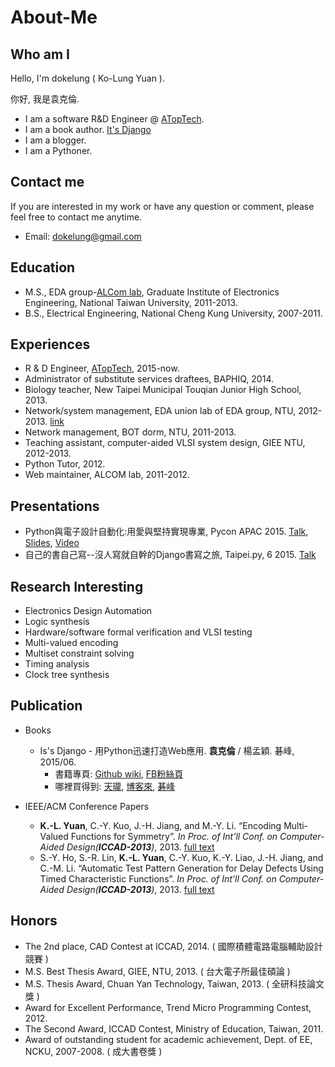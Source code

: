 # About-Me

## Who am I

Hello, I'm dokelung ( Ko-Lung Yuan ).

你好, 我是袁克倫.

* I am a software R&D Engineer @ [ATopTech](https://www.atoptech.com/).
* I am a book author. [It's Django](https://github.com/its-django/mysite/wiki)
* I am a blogger.
* I am a Pythoner.

## Contact me

If you are interested in my work or have any question or comment, please feel free to contact me anytime.

* Email: dokelung@gmail.com

## Education

* M.S., EDA group-[ALCom lab](http://alcom.ee.ntu.edu.tw/), Graduate Institute of Electronics Engineering, National Taiwan University, 2011-2013.
* B.S., Electrical Engineering, National Cheng Kung University, 2007-2011.
  
## Experiences

* R & D Engineer, [ATopTech](https://www.atoptech.com/), 2015-now.
* Administrator of substitute services draftees, BAPHIQ, 2014.
* Biology teacher, New Taipei Municipal Touqian Junior High School, 2013.
* Network/system management, EDA union lab of EDA group, NTU, 2012-2013. [link](http://edaunion.ee.ntu.edu.tw/)
* Network management, BOT dorm, NTU, 2011-2013.
* Teaching assistant, computer-aided VLSI system design, GIEE NTU, 2012-2013.
* Python Tutor, 2012.
* Web maintainer, ALCOM lab, 2011-2012.

## Presentations

* Python與電子設計自動化:用愛與堅持實現專業, Pycon APAC 2015. [Talk](https://tw.pycon.org/2015apac/zh/program/102), [Slides](http://www.slideshare.net/dokelung/python-eda), [Video](https://www.youtube.com/watch?v=YLZAMv0Gc5M)
* 自己的書自己寫--沒人寫就自幹的Django書寫之旅, Taipei.py, 6 2015. [Talk](https://etrigg.com/event/taipeipy/1388798/)
    
## Research Interesting

* Electronics Design Automation
* Logic synthesis
* Hardware/software formal verification and VLSI testing
* Multi-valued encoding
* Multiset constraint solving
* Timing analysis
* Clock tree synthesis

## Publication

* Books
    * Is's Django - 用Python迅速打造Web應用. **袁克倫** / 楊孟穎. 碁峰, 2015/06. 
        * 書籍專頁: [Github wiki](https://github.com/its-django/mysite/wiki), [FB粉絲頁](https://www.facebook.com/itsdjango?ref=aymt_homepage_panel)
        * 哪裡買得到: [天瓏](https://www.tenlong.com.tw/items/9863475467?item_id=1004939), [博客來](http://www.books.com.tw/products/0010676433), [碁峰](http://books.gotop.com.tw/v_ACL043800)

* IEEE/ACM Conference Papers
	*	**K.-L. Yuan**, C.-Y. Kuo, J.-H. Jiang, and M.-Y. Li. “Encoding Multi-Valued Functions for Symmetry”. _In Proc. of Int’ll Conf. on Computer-Aided Design(**ICCAD-2013**)_, 2013. [full text](http://alcom.ee.ntu.edu.tw/publications/iccad13-symm.pdf)
	*	S.-Y. Ho, S.-R. Lin, **K.-L. Yuan**, C.-Y. Kuo, K.-Y. Liao, J.-H. Jiang, and C.-M. Li. “Automatic Test Pattern Generation for Delay Defects Using Timed Characteristic Functions”. _In Proc. of Int’ll Conf. on Computer-Aided Design(**ICCAD-2013**)_, 2013. [full text](http://alcom.ee.ntu.edu.tw/publications/iccad13-delaytest.pdf)
  
## Honors

* The 2nd place, CAD Contest at ICCAD, 2014. ( 國際積體電路電腦輔助設計競賽 )
* M.S. Best Thesis Award, GIEE, NTU, 2013. ( 台大電子所最佳碩論 )
* M.S. Thesis Award, Chuan Yan Technology, Taiwan, 2013. ( 全研科技論文獎 )
* Award for Excellent Performance, Trend Micro Programming Contest, 2012.
* The Second Award, ICCAD Contest, Ministry of Education, Taiwan, 2011.
* Award of outstanding student for academic achievement, Dept. of EE, NCKU, 2007-2008. ( 成大書卷獎 )
